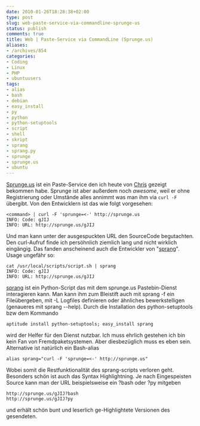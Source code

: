 ```yaml
---
date: 2010-01-26T18:28:38+02:00
type: post
slug: web-paste-service-via-commandline-sprunge-us
status: publish
comments: true
title: Web | Paste-Service via CommandLine (Sprunge.us)
aliases:
- /archives/854
categories:
- Coding
- Linux
- PHP
- ubuntuusers
tags:
- alias
- bash
- debian
- easy_install
- py
- python
- python-setuptools
- script
- shell
- skript
- sprang
- sprang.py
- sprunge
- sprunge.us
- ubuntu
---
```


[Sprunge.us](http://sprunge.us) ist ein Paste-Service den ich heute von [Chris](http://cryzed.de) gezeigt bekommen habe. Sprunge ist aber außerdem noch _awesome_, weil er ohne Registrierung oder Umstände alles annimmt was man ihm via `curl -F `übergibt. Von den Entwicklern ist das wie folgt vorgesehen:

```
<command> | curl -F 'sprunge=<-' http://sprunge.us
INFO: Code: gJIJ
INFO: URL: http://sprunge.us/gJIJ

```

Und man kann unter der ausgespuckten URL den SourceCode begutachten. Den curl-Aufruf finde ich persöhnlich ziemlich lang und nicht wirklich eingängig. Das fanden anscheinend auch die Entwickler von "[sprang](http://github.com/jingleman/sprang)". Usage ungefähr so:

```
cat /usr/local/scripts/script.sh | sprang
INFO: Code: gJIJ
INFO: URL: http://sprunge.us/gJIJ
```


[sprang](http://github.com/jingleman/sprang) ist ein Python-Script das mit dem sprunge.us Pastebin-Dienst interagieren kann. Man kann ihm zum Bleistift auch mit sprang -f ein Fileübergeben, mit -L Logfiles definieren oder ähnliches bewerkstelligen (genaueres mit sprang --help). Durch die Installation des python-setuptools bzw dem Kommando

```
aptitude install python-setuptools; easy_install sprang
```


wird der Helfer für den Dienst nutzbar. Ich muss ehrlich gestehen ich bin kein Fan von Fremdpaketsystemen. Aber diesbezüglich muss es eben sein. Alternative ist natürlich ein Bash-alias

```
alias sprang="curl -F 'sprunge=<-' http://sprunge.us"
```


Wobei somit die Restfunktionalität des sprang-scripts verloren geht. Besonders schön ist auch das Syntax Highlightning. Je nach Eingespeisten Source kann man der URL beispielsweise ein ?bash oder ?py mitgeben

```
http://sprunge.us/gJIJ?bash
http://sprunge.us/gJIJ?py
```


und erhält schön bunt und leserlich ge-Highlightete Versionen des gesendeten.
